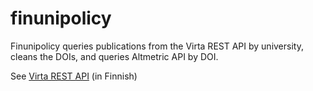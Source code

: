 finunipolicy
=============

Finunipolicy queries publications from the Virta REST API by university, cleans the DOIs, and queries Altmetric API by DOI.

See [Virta REST API](https://confluence.csc.fi/display/VIR/REST-lukurajapinta) (in Finnish)
